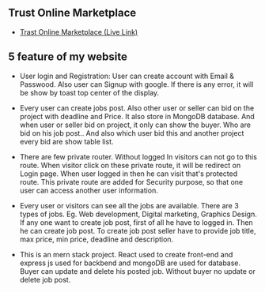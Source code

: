 
## Trust Online Marketplace

 - [Trast Online Marketplace (Live Link)](https://trust-mern-marketplace.web.app/)
 

## 5 feature of my website

- User login and  Registration: User can create account with Email & Passwood. Also user can Signup with google. If there is any error,  it will be show by toast top center of the display.

- Every user can create  jobs post. Also other user or seller can bid on the project with deadline and Price. It also store in MongoDB database. And when user or seller bid on project,  it only can show the buyer. Who are bid on his job post.. And also which user bid this and another project every bid are show table list.

- There are few private router.  Without logged In visitors can not go to this route.  When visitor click on these private route, it will be redirect on Login page. When user logged in then he can visit that's protected route. This private route are added for Security purpose, so that one user can access another user information.

- Every user or visitors can see all the jobs are available.  There are 3 types of jobs.  Eg. Web development,  Digital marketing,  Graphics Design. If any one want to create job post,  first of all he have to logged in.  Then he can create job post. To create job post seller have to provide job title, max price, min price, deadline and description.

- This is an mern stack project. React used to create front-end and express js used for backbend  and mongoDB are used for database.  Buyer can update and delete his posted job.  Without buyer no update or delete job post.